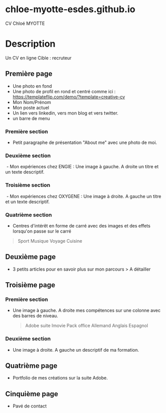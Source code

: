 # chloe-myotte-esdes.github.io
CV Chloé MYOTTE

# Description
Un CV en ligne
Cible : recruteur

## Première page
- Une photo en fond
- Une photo de profil en rond et centré comme ici : https://templateflip.com/demo/?template=creative-cv
- Mon Nom/Prénom
- Mon poste actuel
- Un lien vers linkedin, vers mon blog et vers twitter. 
- un barre de menu

### Première section
- Petit paragraphe de présentation "About me" avec une photo de moi.

### Deuxième section 

 - Mon expériences chez ENGIE : Une image à gauche. A droite un titre et un texte descriptif.
 
### Troisième section 
 - Mon expériences chez OXYGENE : Une image à droite. A gauche un titre et un texte descriptif.
             
### Quatrième section 
 - Centres d'intérêt en forme de carré avec des images et des effets lorsqu'on passe sur le carré 
 > Sport
 > Musique
 > Voyage
 > Cuisine
           
## Deuxième page 
- 3 petits articles pour en savoir plus sur mon parcours > A détailler

## Troisième page

### Première section
- Une image à gauche. A droite mes compétences sur une colonne avec des barres de niveau. 
  > Adobe suite
  > Imovie
  > Pack office
  > Allemand
  > Anglais
  > Espagnol
                          
### Deuxième section   
- Une image à droite. A gauche un descriptif de ma formation. 
         
## Quatrième page 
- Portfolio de mes créations sur la suite Adobe. 

## Cinquième page 
 - Pavé de contact 



